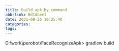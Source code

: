 ```yaml
---
title: build_apk_by_command
abbrlink: 6d1dbee1
date: 2021-08-26 10:25:40
categories:
tags:
---
```

D:\work\perobot\FaceRecognizeApk> gradlew build